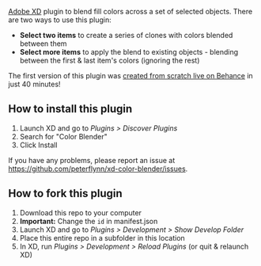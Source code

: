 [Adobe XD](https://www.adobe.com/products/xd.html) plugin to blend fill colors across a set of selected objects. There are two ways to use this plugin:

* **Select two items** to create a series of clones with colors blended between them
* **Select more items** to apply the blend to existing objects - blending between the first & last item's colors (ignoring the rest)

The first version of this plugin was [created from scratch live on Behance](https://www.behance.net/live/videos/1713) in just 40 minutes!

## How to install this plugin

1. Launch XD and go to _Plugins > Discover Plugins_
2. Search for "Color Blender"
3. Click Install

If you have any problems, please report an issue at https://github.com/peterflynn/xd-color-blender/issues.

## How to fork this plugin

1. Download this repo to your computer
2. **Important:** Change the `id` in manifest.json
3. Launch XD and go to _Plugins > Development > Show Develop Folder_
4. Place this entire repo in a subfolder in this location
5. In XD, run _Plugins > Development > Reload Plugins_ (or quit & relaunch XD)
